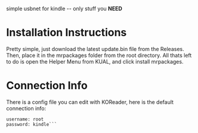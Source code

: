 simple usbnet for kindle -- only stuff you **NEED**
# Installation Instructions
Pretty simple, just download the latest update.bin file from the Releases. Then, place it in the mrpackages folder from the root directory. All thats left to do is open the Helper Menu from KUAL, and click install mrpackages.
# Connection Info
There is a config file you can edit with KOReader, here is the default connection info:  
```
username: root
password: kindle```
